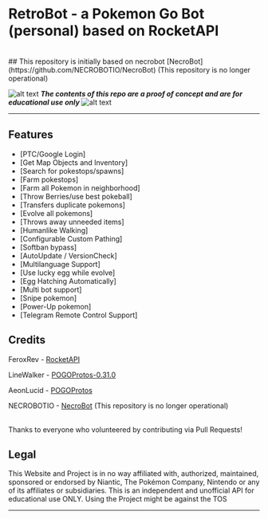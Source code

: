 <!-- define warning icon -->
[1.1]: http://i.imgur.com/M4fJ65n.png (ATTENTION)
<!-- title -->
<h1>RetroBot - a Pokemon Go Bot (personal) based on RocketAPI</h1>
<br/>
## This repository is initially based on necrobot [NecroBot](https://github.com/NECROBOTIO/NecroBot) (This repository is no longer operational)

![alt text][1.1] <strong><em> The contents of this repo are a proof of concept and are for educational use only </em></strong> ![alt text][1.1]
<br>

<hr/>

<h2><a name="features">Features</a></h2>

 - [PTC/Google Login]
 - [Get Map Objects and Inventory]
 - [Search for pokestops/spawns]
 - [Farm pokestops]
 - [Farm all Pokemon in neighborhood]
 - [Throw Berries/use best pokeball]
 - [Transfers duplicate pokemons]
 - [Evolve all pokemons]
 - [Throws away unneeded items]
 - [Humanlike Walking]
 - [Configurable Custom Pathing]
 - [Softban bypass]
 - [AutoUpdate / VersionCheck]
 - [Multilanguage Support]
 - [Use lucky egg while evolve]
 - [Egg Hatching Automatically]
 - [Multi bot support]
 - [Snipe pokemon]
 - [Power-Up pokemon]
 - [Telegram Remote Control Support]

<h2><a name="credits">Credits</a></h2>

FeroxRev - [RocketAPI](https://github.com/FeroxRev/Pokemon-Go-Rocket-API)

LineWalker - [POGOProtos-0.31.0](https://github.com/Linewalker/POGOProtos-0.31.0)

AeonLucid - [POGOProtos](https://github.com/AeonLucid/POGOProtos)

NECROBOTIO - [NecroBot](https://github.com/NECROBOTIO/NecroBot) (This repository is no longer operational)

<br/>
Thanks to everyone who volunteered by contributing via Pull Requests!

<h2><a name="legal">Legal</a></h2>

This Website and Project is in no way affiliated with, authorized, maintained, sponsored or endorsed by Niantic, The Pokémon Company, Nintendo or any of its affiliates or subsidiaries. This is an independent and unofficial API for educational use ONLY. 
Using the Project might be against the TOS


<hr/>
